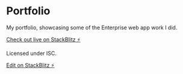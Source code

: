 # Portfolio

My portfolio, showcasing some of the Enterprise web app work I did.

[Check out live on StackBlitz ⚡️](https://ng-g-portfolio.stackblitz.io)

Licensed under ISC.

[Edit on StackBlitz ⚡️](https://stackblitz.com/edit/ng-g-portfolio)
